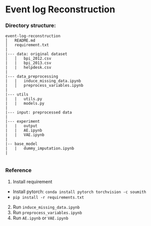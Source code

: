 # Event log Reconstruction

### Directory structure:

```
event-log-reconstruction
│   README.md
│   requirement.txt
|
|--- data: original dataset
│   │   bpi_2012.csv
|   |   bpi_2013.csv
|   |   helpdesk.csv
| 
|--- data_preprocessing
|   |   induce_missing_data.ipynb
|   │   preprocess_variables.ipynb
|
|--- utils
|   |   utils.py
|   |   models.py
|
|--- input: preprocessed data
|
|--- experiment
|   |   output
|   |   AE.ipynb
|   |   VAE.ipynb
|
|-- base_model
|   |   dummy_imputation.ipynb
|


```
### Reference


1. Install requirement

- Install pytorch: ```conda install pytorch torchvision -c soumith```
- ```pip install -r requirements.txt```

2. Run ```induce_missing_data.ipynb```
2. Run ```preprocess_variables.ipynb```
3. Run ```AE.ipynb``` or ```VAE.ipynb```

